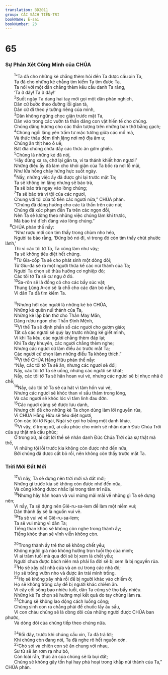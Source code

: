 ```yaml
---
translation: BD2011
group: CÁC SÁCH TIÊN-TRI
bookName: Ê-sai 
bookNumber: 23
---
```


<div class="title"><h1>65</h1><h3>Sự Phán Xét Công Minh của CHÚA</h3></div>
<span class="verse es_65_1">  <sup>1</sup>“Ta đã cho những kẻ chẳng thèm hỏi đến Ta được cầu xin Ta,<br/>  Ta đã cho những kẻ chẳng tìm kiếm Ta tìm được Ta.<br/>  Ta nói với một dân chẳng thèm kêu cầu danh Ta rằng,<br/>  ‘Ta ở đây! Ta ở đây!’<br/></span>
<span class="verse es_65_2">  <sup>2</sup>Suốt ngày Ta dang hai tay mời gọi một dân phản nghịch,<br/>  Dân cứ bước theo đường lối gian tà,<br/>  Dân cứ đi theo ý tưởng riêng của mình,<br/></span>
<span class="verse es_65_3">  <sup>3</sup>Dân không ngừng chọc giận trước mặt Ta,<br/>  Dân vào trong các vườn tà thần dâng con vật hiến tế cho chúng.<br/>  Chúng dâng hương cho các thần tượng trên những bàn thờ bằng gạch;<br/></span>
<span class="verse es_65_4">  <sup>4</sup>Chúng ngồi lặng yên trầm tư mặc tưởng giữa các mồ mả,<br/>  Và thức thâu đêm tĩnh lặng nơi mộ địa âm u;<br/>  Chúng ăn thịt heo ô uế;<br/>  Bát đĩa chúng chứa đầy các thức ăn gớm ghiếc.<br/></span>
<span class="verse es_65_5">  <sup>5</sup>Chúng là những kẻ đã nói,<br/>  ‘Hãy đứng xa ra, chớ lại gần ta, vì ta thánh khiết hơn ngươi!’<br/>  Những điều ấy đã làm cho khói giận của Ta bốc ra nơi lỗ mũi,<br/>  Như lửa hồng cháy hừng hực suốt ngày.<br/></span>
<span class="verse es_65_6">  <sup>6</sup>Nầy, những việc ấy đã được ghi lại trước mặt Ta;<br/>  Ta sẽ không im lặng nhưng sẽ báo trả,<br/>  Ta sẽ báo trả ngay vào lòng chúng;<br/></span>
<span class="verse es_65_7">  <sup>7</sup>Ta sẽ báo trả vì tội của các ngươi,<br/>  Chung với tội của tổ tiên các ngươi nữa,” CHÚA phán.<br/>  “Chúng đã dâng hương cho các tà thần trên các núi;<br/>  Chúng đã xúc phạm đến Ta trên các ngọn đồi,<br/>  Nên Ta sẽ lường theo những việc chúng làm khi trước,<br/>  Mà báo trả đích đáng vào lòng chúng.”<br/></span>
<span class="verse es_65_8"> <sup>8</sup>CHÚA phán thế nầy: <br/>  “Như rượu mới còn tìm thấy trong chùm nho héo,<br/>  Người ta bảo rằng, ‘Ðừng bỏ nó đi, vì trong đó còn tìm thấy chút phước lành,’<br/>  Thì vì các tôi tớ Ta, Ta cũng làm như vậy;<br/>  Ta sẽ không tiêu diệt hết chúng.<br/></span>
<span class="verse es_65_9">  <sup>9</sup>Từ Gia-cốp Ta sẽ cho phát sinh một dòng dõi;<br/>  Từ Giu-đa sẽ ra một người thừa kế các núi thánh của Ta;<br/>  Người Ta chọn sẽ thừa hưởng cơ nghiệp đó;<br/>  Các tôi tớ Ta sẽ cư ngụ ở đó.<br/></span>
<span class="verse es_65_10">  <sup>10</sup>Sa-rôn sẽ là đồng cỏ cho các bầy súc vật;<br/>  Thung Lũng A-cơ sẽ là chỗ cho các đàn bò nằm,<br/>  Vì dân Ta đã tìm kiếm Ta.<br/><br/></span>
<span class="verse es_65_11">  <sup>11</sup>Nhưng hỡi các ngươi là những kẻ bỏ CHÚA,<br/>  Những kẻ quên núi thánh của Ta,<br/>  Những kẻ lập bàn thờ cho Thần May Mắn, <br/>  Dâng rượu ngon cho Thần Ðịnh Mệnh, <br/></span>
<span class="verse es_65_12">  <sup>12</sup>Vì thế Ta sẽ định phần số các ngươi cho gươm giáo;<br/>  Tất cả các ngươi sẽ quỳ lạy trước những kẻ giết mình,<br/>  Vì khi Ta kêu, các ngươi chẳng thèm đáp lại;<br/>  Khi Ta dạy khuyên, các ngươi chẳng thèm nghe;<br/>  Nhưng các ngươi cứ làm điều ác trước mắt Ta;<br/>  Các ngươi cứ chọn làm những điều Ta không thích.”<br/></span>
<span class="verse es_65_13">  <sup>13</sup>Vì thế CHÚA Hằng Hữu phán thế nầy:<br/>  “Nầy, các tôi tớ Ta sẽ ăn, nhưng các ngươi sẽ đói;<br/>  Nầy, các tôi tớ Ta sẽ uống, nhưng các ngươi sẽ khát;<br/>  Nầy, các tôi tớ Ta sẽ hân hoan vui vẻ, nhưng các ngươi sẽ bị nhục nhã ê chề;<br/></span>
<span class="verse es_65_14">  <sup>14</sup>Nầy, các tôi tớ Ta sẽ ca hát vì tâm hồn vui vẻ,<br/>  Nhưng các ngươi sẽ khóc than vì sầu thảm trong lòng,<br/>  Và các ngươi sẽ khóc lóc vì tâm linh đau đớn.<br/></span>
<span class="verse es_65_15">  <sup>15</sup>Các ngươi cũng sẽ được lưu danh,<br/>  Nhưng chỉ để cho những kẻ Ta chọn dùng làm lời nguyền rủa,<br/>  Vì CHÚA Hằng Hữu sẽ tiêu diệt ngươi,<br/>  Còn các tôi tớ Ngài, Ngài sẽ gọi họ bằng một danh khác.<br/></span>
<span class="verse es_65_16">  <sup>16</sup>Vì vậy, ở trong xứ, ai cầu phúc cho mình sẽ nhân danh Ðức Chúa Trời của sự thật mà cầu phúc;<br/>  Ở trong xứ, ai cất lời thề sẽ nhân danh Ðức Chúa Trời của sự thật mà thề,<br/>  Vì những tội lỗi trước kia không còn được nhớ đến nữa,<br/>  Bởi chúng đã được cất bỏ rồi, nên không còn thấy trước mắt Ta.<br/></span>
<div class="title"><h3>Trời Mới Ðất Mới</h3></div>
<span class="verse es_65_17">  <sup>17</sup>Vì nầy, Ta sẽ dựng nên trời mới và đất mới;<br/>  Những gì trước kia sẽ không còn được nhớ đến nữa,<br/>  Và cũng không được nhắc lại trong tâm trí nữa.<br/></span>
<span class="verse es_65_18">  <sup>18</sup>Nhưng hãy hân hoan và vui mừng mãi mãi về những gì Ta sẽ dựng nên;<br/>  Vì nầy, Ta sẽ dựng nên Giê-ru-sa-lem để làm một niềm vui;<br/>  Dân thành ấy sẽ là nguồn vui vẻ.<br/></span>
<span class="verse es_65_19">  <sup>19</sup>Ta sẽ vui vẻ vì Giê-ru-sa-lem;<br/>  Ta sẽ vui mừng vì dân Ta;<br/>  Tiếng than khóc sẽ không còn nghe trong thành ấy;<br/>  Tiếng khóc than sẽ vĩnh viễn không còn.<br/><br/></span>
<span class="verse es_65_20">  <sup>20</sup>Trong thành ấy trẻ thơ sẽ không chết yểu;<br/>  Không người già nào không hưởng trọn tuổi thọ của mình;<br/>  Vì ai trăm tuổi mà qua đời sẽ bị xem là chết yểu;<br/>  Người chưa được bách niên mà phải lìa đời sẽ bị xem là bị nguyền rủa.<br/></span>
<span class="verse es_65_21">  <sup>21</sup>Họ sẽ xây cất nhà cửa và an cư trong các nhà đó;<br/>  Họ sẽ trồng vườn nho và được ăn trái mình trồng.<br/></span>
<span class="verse es_65_22">  <sup>22</sup>Họ sẽ không xây nhà rồi để bị người khác vào chiếm ở;<br/>  Họ sẽ không trồng cây để bị người khác chiếm ăn.<br/>  Vì cây cối sống bao nhiêu tuổi, dân Ta cũng sẽ thọ bấy nhiêu.<br/>  Những kẻ Ta chọn sẽ hưởng mọi kết quả do tay chúng làm ra.<br/></span>
<span class="verse es_65_23">  <sup>23</sup>Chúng sẽ không lao động cách luống công;<br/>  Chúng sinh con ra chẳng phải để chuốc lấy âu sầu,<br/>  Vì con cháu chúng sẽ là dòng dõi của những người được CHÚA ban phước,<br/>  Và dòng dõi của chúng tiếp theo chúng nữa.<br/><br/></span>
<span class="verse es_65_24">  <sup>24</sup>Rồi đây, trước khi chúng cầu xin, Ta đã trả lời;<br/>  Khi chúng còn đang nói, Ta đã nghe rõ hết nguồn cơn.<br/></span>
<span class="verse es_65_25">  <sup>25</sup>Chó sói và chiên con sẽ ăn chung với nhau,<br/>  Sư tử sẽ ăn rơm rạ như bò,<br/>  Còn loài rắn, thức ăn của chúng sẽ là bụi đất;<br/>  Chúng sẽ không gây tổn hại hay phá hoại trong khắp núi thánh của Ta,” CHÚA phán.<br/></span>
